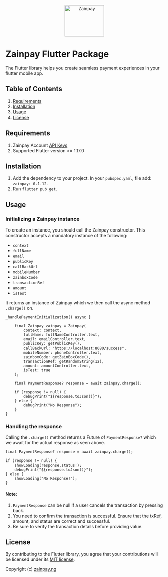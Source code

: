 <p align="center">  
   <img title="Zainpay" height="100" src="https://raw.githubusercontent.com/itcglobal/zainpay/main/zainpay.png" width="50%"/>
</p>  

# Zainpay Flutter Package

The Flutter library helps you create seamless payment experiences in your flutter mobile app.

## Table of Contents

1. [Requirements](#requirements)
2. [Installation](#installation)
3. [Usage](#usage)
4. [License](#License)

## Requirements

1. Zainpay Account [API Keys](https://zainpay.ng)
2. Supported Flutter version >= 1.17.0

## Installation

1. Add the dependency to your project. In your `pubspec.yaml`, file add: `zainpay: 0.1.12`.
2. Run `flutter pub get`.

## Usage

### Initializing a Zainpay instance

To create an instance, you should call the Zainpay constructor. This constructor accepts a mandatory instance of the following:

-  `context`
-  `fullName`
-  `email`
-  `publicKey`
-  `callBackUrl`
-  `mobileNumber`
-  `zainboxCode`
-  `transactionRef`
-  `amount`
-  `isTest`

It returns an instance of Zainpay which we then call the async method `.charge()` on.

    _handlePaymentInitialization() async {

        final Zainpay zainpay = Zainpay(
            context: context,
            fullName: fullNameController.text,
            email: emailController.text,
            publicKey: getPublicKey(),
            callBackUrl: "https://localhost:8080/success",
            mobileNumber: phoneController.text,
            zainboxCode: getZainBoxCode(),
            transactionRef: getRandomString(12),
            amount: amountController.text,
            isTest: true
        );

        final PaymentResponse? response = await zainpay.charge();

        if (response != null) {
            debugPrint("${response.toJson()}");
        } else {
            debugPrint("No Response");
        }
    }

### Handling the response

Calling the `.charge()` method returns a Future of `PaymentResponse?` which we await for the actual response as seen above.

    final PaymentResponse? response = await zainpay.charge();

    if (response != null) {
        showLoading(response.status!);
        debugPrint("${response.toJson()}");
    } else {
        showLoading("No Response!");
    }

#### Note:

1. `PaymentResponse` can be null if a user cancels the transaction by pressing back.
2. You need to confirm the transaction is successful. Ensure that the txRef, amount, and status are correct and successful. 
3. Be sure to verify the transaction details before providing value.

## License

By contributing to the Flutter library, you agree that your contributions will be licensed under its [MIT license](/LICENSE).

Copyright (c) [zainpay.ng](https://zainpay.ng)
